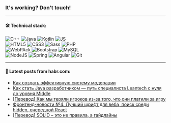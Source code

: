 ### It's working? Don't touch!

---

#### 🛠️ Technical stack:

![C++](https://img.shields.io/badge/C++-informational?logo=c%2B%2B&style=flat&logoColor=white&color=9C033A)
![Java](https://img.shields.io/badge/Java-informational?logo=java&style=flat&logoColor=white&color=007396)
![Kotlin](https://img.shields.io/badge/Kotlin-informational?logo=Kotlin&style=flat&logoColor=white&color=0095D5)
![JS](https://img.shields.io/badge/JS-informational?logo=javaScript&style=flat&logoColor=black&color=F7Df1E) <br>
![HTML5](https://img.shields.io/badge/HTML5-informational?logo=html5&style=flat&logoColor=white&color=E34F26)
![CSS3](https://img.shields.io/badge/CSS3-informational?logo=css3&style=flat&logoColor=white&color=157286)
![Sass](https://img.shields.io/badge/Saas-informational?logo=sass&style=flat&logoColor=white&color=hotpink)
![PHP](https://img.shields.io/badge/PHP-informational?logo=php&style=flat&logoColor=white&color=777BB4) <br>
![WebPAck](https://img.shields.io/badge/WebPack-informational?logo=webPack&style=flat&logoColor=white&color=FF6F00)
![Bootstrap](https://img.shields.io/badge/Bootstrap-informational?logo=Bootstrap&style=flat&logoColor=white&color=7952B3)
![MySQL](https://img.shields.io/badge/MySQL-informational?logo=MySQL&style=flat&logoColor=white&color=00f) <br>
![NodeJS](https://img.shields.io/badge/NodeJS-informational?logo=node.js&style=flat&logoColor=white&color=43853D)
![Spring](https://img.shields.io/badge/Spring-informational?logo=Spring&style=flat&logoColor=white&color=0A9EDC)
![Angular](https://img.shields.io/badge/Vue-informational?logo=vue.js&style=flat&logoColor=white&color=red)
![Git](https://img.shields.io/badge/Git-informational?logo=git&style=flat&logoColor=white&color=darkorange)

___

#### 💬 Latest posts from habr.com:

<!-- BLOG-POST-LIST:START -->
- [Как создать эффективную систему модерации](https://habr.com/ru/post/663986/?utm_source=habrahabr&utm_medium=rss&utm_campaign=663986)
- [Как стать Java разработчиком — путь специалиста Leantech с нуля до уровня Middle](https://habr.com/ru/post/663982/?utm_source=habrahabr&utm_medium=rss&utm_campaign=663982)
- [[Перевод] Как мы теряли игроков из-за того, что они платили за игру](https://habr.com/ru/post/663962/?utm_source=habrahabr&utm_medium=rss&utm_campaign=663962)
- [Фронтенд-новости №4. Лучший шрифт для веба, поиск среди hidden, очередной React](https://habr.com/ru/post/662860/?utm_source=habrahabr&utm_medium=rss&utm_campaign=662860)
- [[Перевод] SOLID – это не правила, а гайдлайны](https://habr.com/ru/post/663968/?utm_source=habrahabr&utm_medium=rss&utm_campaign=663968)
<!-- BLOG-POST-LIST:END -->
